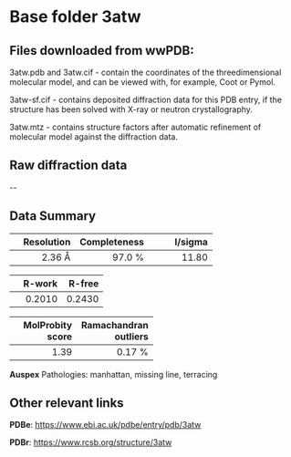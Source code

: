 # Base folder 3atw

## Files downloaded from wwPDB:

3atw.pdb and 3atw.cif - contain the coordinates of the threedimensional molecular model, and can be viewed with, for example, Coot or Pymol.

3atw-sf.cif - contains deposited diffraction data for this PDB entry, if the structure has been solved with X-ray or neutron crystallography.

3atw.mtz - contains structure factors after automatic refinement of molecular model against the diffraction data.

## Raw diffraction data

--<br> 

## Data Summary
|   | Resolution | Completeness| I/sigma |
|---|-------------:|----------------:|--------------:|
|   |2.36 Å|97.0  %|<img width=50/>11.80|

|   | **R-work**| **R-free**   
|---|-------------:|----------------:|           
||0.2010|0.2430|

|   |**MolProbity<br>score**| **Ramachandran<br>outliers** 
|---|-------------:|----------------:|
||1.39|0.17 %|

**Auspex** Pathologies: manhattan, missing line, terracing

 

## Other relevant links 
**PDBe**:  https://www.ebi.ac.uk/pdbe/entry/pdb/3atw
 
**PDBr**: https://www.rcsb.org/structure/3atw 

